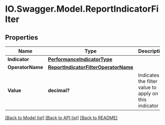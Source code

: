 # IO.Swagger.Model.ReportIndicatorFilter
## Properties

Name | Type | Description | Notes
------------ | ------------- | ------------- | -------------
**Indicator** | [**PerformanceIndicatorType**](PerformanceIndicatorType.md) |  | 
**OperatorName** | [**ReportIndicatorFilterOperatorName**](ReportIndicatorFilterOperatorName.md) |  | 
**Value** | **decimal?** | Indicates the filter value to apply on this indicator | 

[[Back to Model list]](../README.md#documentation-for-models) [[Back to API list]](../README.md#documentation-for-api-endpoints) [[Back to README]](../README.md)

